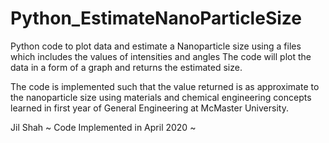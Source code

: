 # Python_EstimateNanoParticleSize
Python code to plot data and estimate a Nanoparticle size using a files which includes the values of intensities and angles
The code will plot the data in a form of a graph and returns the estimated size. 

The code is implemented such that the value returned is as approximate to the nanoparticle size using materials and chemical engineering concepts learned in first year of General Engineering at McMaster University.


Jil Shah
~ Code Implemented in April 2020 ~
